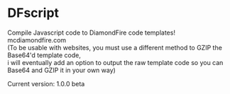 # DFscript
Compile Javascript code to DiamondFire code templates! mcdiamondfire.com  
(To be usable with websites, you must use a different method to GZIP the Base64'd template code,  
i will eventually add an option to output the raw template code so you can Base64 and GZIP it in your own way)  
  
Current version: 1.0.0 beta
